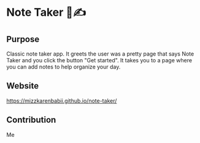 # Note Taker 📝✍

## Purpose 
Classic note taker app. It greets the user was a pretty page that says Note Taker and you click the button "Get started". It takes you to a page where you can add notes to help organize your day. 
## Website 
 https://mizzkarenbabii.github.io/note-taker/

## Contribution
Me
